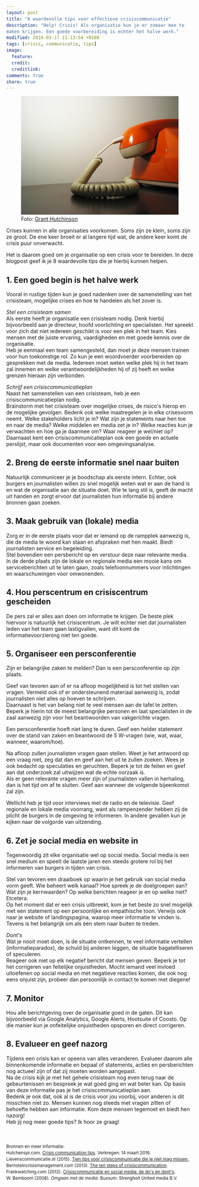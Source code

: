 ```yaml
---
layout: post
title: "8 waardevolle tips voor effectieve crisiscommunicatie"
description: "Help! Crisis! Als organisatie kun je er zomaar mee te
maken krijgen. Een goede voorbereiding is echter het halve werk."
modified: 2016-03-17 11:13:54 +0100
tags: [crisis, communicatie, tips]
image:
  feature: 
  credit: 
  creditlink: 
comments: true
share: true
---
```


<figure>
<img src="/images/crisis-hotline.jpg" alt="Hotline: tijdens een crisis
staat de telefoon roodgloeiend.">
<figcaption>Foto: <a href="http://bit.ly/1U93xua">Grant Hutchinson
</a></figcaption>
</figure>

Crises kunnen in alle organisaties voorkomen. Soms zijn ze
klein, soms zijn ze groot. De ene keer broeit er al langere tijd wat,
de andere keer komt de crisis puur onverwacht.

Het is daarom goed om je organisatie op een crisis voor te bereiden.
In deze blogpost geef ik je 8 waardevolle tips die je hierbij kunnen
helpen.

<h2>1. Een goed begin is het halve werk</h2>
Vooral in rustige tijden kun je goed nadenken over de samenstelling
van het crisisteam, mogelijke crises en hoe te handelen als het zover
is.

<em>Stel een crisisteam samen</em><br>
 Als eerste heeft je organisatie een crisisteam nodig. Denk hierbij bijvoorbeeld
 aan je directeur, hoofd voorlichting en specialisten. Het spreekt
 voor zich dat niet iedereen geschikt is voor een plek in het
 team. Kies mensen met de juiste ervaring, vaardigheden en met goede kennis over de
 organisatie.<br>
 Heb je eenmaal een team samengesteld, dan moet je deze mensen trainen
 voor hun toekomstige rol. Zo
 kun je een woordvoerder voorbereiden op gesprekken met de media.
 Iedereen moet weten welke plek hij in het
 team zal innemen en welke verantwoordelijkheden hij of zij heeft en
 welke grenzen hieraan zijn verbonden.
 
<em>Schrijf een crisiscommunicatieplan</em><br>
Naast het samenstellen van een crisisteam, heb je een
crisiscommunicatieplan nodig. <br>
Brainstorm met het crisisteam over
mogelijke crises, de risico's hierop en de mogelijke gevolgen. Bedenk ook
welke maatregelen je in elke crisesvorm neemt. Welke stakeholders
licht je in? Wat zijn je statements naar hen toe en naar de media? Welke
middelen en media zet je in? Welke reacties kun je verwachten en hoe
ga je daarmee om? Waar reageer je wel/niet op?<br>
Daarnaast kent een crisiscommunicatieplan ook een goede en actuele
perslijst, maar ook documenten voor een omgevingsanalyse.

<h2>2. Breng de eerste informatie snel naar buiten</h2>
Natuurlijk communiceer je je boodschap als eerste intern. Echter, ook
burgers en journalisten willen zo snel mogelijk weten wat er aan de
hand is en wat de organisatie aan de situatie doet. Wie te lang stil
is, geeft de macht uit handen en zorgt ervoor dat journalisten hun
informatie bij andere bronnen gaan zoeken.

<h2>3. Maak gebruik van (lokale) media</h2>
Zorg er in de eerste plaats voor dat er iemand op de rampplek aanwezig
is, die de media te woord kan staan en afspraken met hen maakt. Biedt
journalisten service en begeleiding.<br>
Stel bovendien een persbericht op en verstuur deze naar relevante
media.<br>
In de derde plaats zijn de lokale en regionale media een mooie kans om serviceberichten
uit te laten gaan, zoals telefoonnummers voor inlichtingen en
waarschuwingen voor omwonenden.

<h2>4. Hou perscentrum en crisiscentrum gescheiden</h2>
De pers zal er alles aan doen om informatie te krijgen. De beste plek
hiervoor is natuurlijk het crisiscentrum. Je wilt echter niet dat
journalisten leden van het team gaan lastigvallen, want dit komt de
informatievoorziening niet ten goede.

<h2>5. Organiseer een persconferentie</h2>
Zijn er belangrijke zaken te melden? Dan is een persconferentie op
zijn plaats.

Geef van tevoren aan of er na afloop mogelijkheid is tot het stellen
van vragen. Vermeld ook of er ondersteunend materiaal aanwezig is, zodat
journalisten niet alles op hoeven te schrijven.<br>
Daarnaast is het van belang niet te veel mensen aan de tafel te
zetten. Beperk je hierin tot de meest belangrijke personen en laat
specialisten in de zaal aanwezig zijn voor het beantwoorden van
vakgerichte vragen.

Een persconferentie hoeft niet lang te duren. Geef een helder statement over de stand
van zaken en beantwoord de 5 W-vragen (wie, wat, waar, wanneer,
waarom/hoe).

Na afloop zullen journalisten vragen gaan stellen. Weet je het
antwoord op een vraag niet, zeg dat dan en geef aan het uit te zullen
zoeken. Wees je ook bedacht op speculaties en geruchten. Beperk je tot
de feiten en geef aan dat onderzoek zal uitwijzen wat de echte oorzaak
is.<br>
Als er geen relevante vragen meer zijn of journalisten vallen in
herhaling, dan is het tijd om af te sluiten. Geef aan wanneer de
volgende bijeenkomst zal zijn.

Wellicht heb je tijd voor interviews
met de radio en de televisie. Geef regionale en lokale media voorrang, want
als rampenzender hebben zij de plicht de burgers in de omgeving te informeren. In
andere gevallen kun je kijken naar de volgorde van uitzending. 


<h2>6. Zet je social media en website in</h2>
Tegenwoordig zit elke organisatie wel op social media. Social media is
een snel medium en speelt de laatste jaren een steeds grotere rol bij
het informeren van burgers in tijden van crisis.

Stel van tevoren een draaiboek op waarin je het gebruik van social
media vorm geeft. Wie beheert welk kanaal? Hoe spreek je de
doelgroepen aan? Wat zijn je kernwaarden? Op welke berichten reageer
je en op welke niet? Etcetera.<br>
Op het moment dat er een crisis uitbreekt, kom je het beste zo snel mogelijk met
een statement op een persoonlijke en empathische toon. Verwijs ook
naar je website of landingspagina, waarop meer informatie te vinden
is.
Tevens is het belangrijk om als één stem naar buiten te treden. 

<em>Dont's</em><br>
Wat je nooit moet doen, is de situatie ontkennen, te veel informatie
vertellen (informatieparadox), de schuld bij anderen leggen, de
situatie bagatelliseren of speculeren.<br>
Reageer ook niet op elk negatief bericht dat mensen geven. Beperk je
tot het corrigeren van feitelijke onjuistheden. Mocht iemand veel invloed
uitoefenen op social media en met negatieve reacties komen, die ook nog
eens onjuist zijn, probeer dan persoonlijk in contact te komen met
diegene!

<h2>7. Monitor</h2>
Hou alle berichtgeving over de organisatie goed in de gaten. Dit kan
bijvoorbeeld via Google Analytics, Google Alerts, Hootsuite of Coosto.
Op die manier kun je onfeitelijke onjuistheden opsporen en direct
corrigeren.<br>

<h2>8. Evalueer en geef nazorg</h2>
Tijdens een crisis kan er opeens van alles veranderen. Evalueer daarom
alle binnenkomende informatie en bepaal of statements, acties en persberichten
nog actueel zijn of
dat zij moeten worden aangepast.<br>
Na de crisis kijk je met het gehele crisisteam nog even terug naar de
gebeurtenissen en bespreek je wat goed ging en wat beter kan. Op basis
van deze informatie pas je het crisiscommunicatieplan aan.<br>
Bedenk je ook dat, ook al is de crisis voor jou voorbij, voor anderen
is dit misschien niet zo. Mensen kunnen nog steeds met vragen zitten of behoefte
hebben aan informatie. Kom deze mensen tegemoet en biedt hen nazorg!

<br>
Heb jij nog meer goede tips? Ik hoor ze graag!


<br><br>
<small>Bronnen en meer informatie:<br>
Hutchenspr.com. <a href="http://hutchenspr.com/resources/crisis-communications-tips/">Crisis communication tips</a>. Verkregen: 14 maart 2016.<br> 
Lievenscommunicatie.nl (2015). <a href="http://www.lievenscommunicatie.nl/actueel/bericht:tien-tips-voor-crisiscommunicatie-die-je-niet-mag-missen.htm">Tien tips voor crisiscommunicatie die
je niet mag missen </a>.<br>
Bernsteincrisismanagement.com (2013). <a href="http://www.bernsteincrisismanagement.com/the-10-steps-of-crisis-communications/">The ten steps of crisiscommunication</a>.<br>
Frankwatching.com (2012). <a
href="http://www.frankwatching.com/archive/2012/01/26/crisiscommunicatie-en-social-media-de-dos-en-donts/">Crisiscommunicatie
en social media: de do's en
dont's</a>.<br>
W. Bemboom (2008).<em> Omgaan met de media</em>. Bussum: Strengholt United
media B.V.<br>





